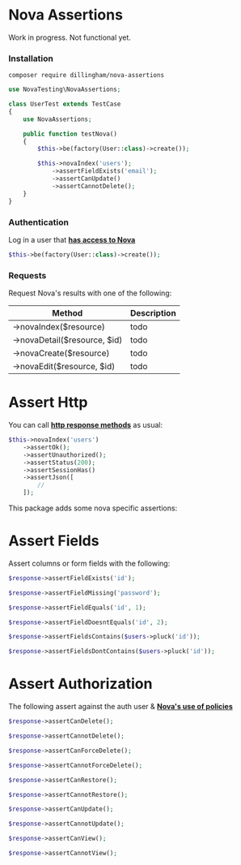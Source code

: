 # Nova Assertions

Work in progress. Not functional yet.

### Installation

```
composer require dillingham/nova-assertions
```
```php
use NovaTesting\NovaAssertions;

class UserTest extends TestCase
{
    use NovaAssertions;

    public function testNova()
    {
        $this->be(factory(User::class)->create());

        $this->novaIndex('users');
            ->assertFieldExists('email');
            ->assertCanUpdate()
            ->assertCannotDelete();
    }
}
```

### Authentication
Log in a user that **[has access to Nova](https://nova.laravel.com/docs/2.0/installation.html#authorizing-nova)**
```php
$this->be(factory(User::class)->create());
```

### Requests

Request Nova's results with one of the following:

| Method | Description |
| - | - |
| ->novaIndex($resource) | todo |
| ->novaDetail($resource, $id) | todo |
| ->novaCreate($resource) | todo |
| ->novaEdit($resource, $id) | todo |

# Assert Http
You can call **[http response methods](https://laravel.com/docs/5.8/http-tests#available-assertions)** as usual:

```php
$this->novaIndex('users')
    ->assertOk();
    ->assertUnauthorized();
    ->assertStatus(200);
    ->assertSessionHas()
    ->assertJson([
        //
    ]);
```

This package adds some nova specific assertions:

# Assert Fields

Assert columns or form fields with the following:

```php
$response->assertFieldExists('id');
```
```php
$response->assertFieldMissing('password');
```
```php
$response->assertFieldEquals('id', 1);
```
```php
$response->assertFieldDoesntEquals('id', 2);
```
```php
$response->assertFieldsContains($users->pluck('id'));
```
```php
$response->assertFieldsDontContains($users->pluck('id'));
```

# Assert Authorization

The following assert against the auth user & **[Nova's use of policies](https://nova.laravel.com/docs/2.0/resources/authorization.html#authorization)**

```php
$response->assertCanDelete();
```
```php
$response->assertCannotDelete();
```
```php
$response->assertCanForceDelete();
```
```php
$response->assertCannotForceDelete();
```
```php
$response->assertCanRestore();
```
```php
$response->assertCannotRestore();
```
```php
$response->assertCanUpdate();
```
```php
$response->assertCannotUpdate();
```
```php
$response->assertCanView();
```
```php
$response->assertCannotView();
```